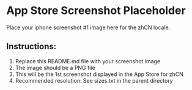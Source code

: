 # App Store Screenshot Placeholder

Place your iphone screenshot #1 image here for the zhCN locale.

## Instructions:
1. Replace this README.md file with your screenshot image
2. The image should be a PNG file
3. This will be the 1st screenshot displayed in the App Store for zhCN
4. Recommended resolution: See sizes.txt in the parent directory
